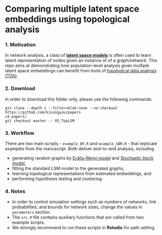 # Comparing multiple latent space embeddings using topological analysis

### 1. Motivation
In network analysis, a class of [**latent space models**](https://sites.stat.washington.edu/raftery/Research/latent.html) is often used to learn latent representation of nodes given an instance of of a graph/network. This repo aims at demonstrating how population-level analysis given multiple latent space embeddings can benefit from tools of [topological data analysis (TDA)](https://en.wikipedia.org/wiki/Topological_data_analysis).

### 2. Download

In order to download this folder only, please use the following commands.
```
git clone --depth 1 --filter=blob:none --no-checkout https://github.com/kisungyou/papers
cd papers/
git checkout master -- 03_TopLSM
```

### 3. Workflow

There are two main scripts - `example_ER.R` and `example_SBM.R` - that replicate 
examples from the manuscript. Both deliver end-to-end analysis, including

- generating random graphs by [Erdős–Rényi model][1] and [Stochastic block model][2],
- fitting the standard LSM model to the generated graphs, 
- learning topological representations from estimated embeddings, and 
- performing hypothesis testing and clustering.

### 4. Notes

* In order to control simulation settings such as numbers of networks, link 
probabilities, and bounds for network sizes, change the values in `parameters` section.
* The `src.R` file contains auxiliary functions that are called from two example scripts.
* We strongly recommend to run these scripts in **Rstudio** for path setting.


[2]: https://en.wikipedia.org/wiki/Stochastic_block_model
[1]: https://en.wikipedia.org/wiki/Erd%C5%91s%E2%80%93R%C3%A9nyi_model
